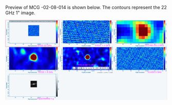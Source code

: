 Preview of MCG -02-08-014 is shown below. The contours represent the 22 GHz 1" image. 

![MCG-02-08-014.png](MCG-02-08-014.png "MCG-02-08-014")

